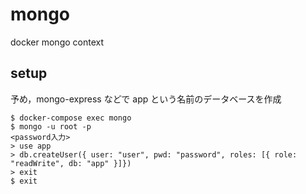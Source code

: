 # mongo

docker mongo context

## setup

予め，mongo-express などで app という名前のデータベースを作成

```shell
$ docker-compose exec mongo
$ mongo -u root -p
<password入力>
> use app
> db.createUser({ user: "user", pwd: "password", roles: [{ role: "readWrite", db: "app" }]})
> exit
$ exit
```
